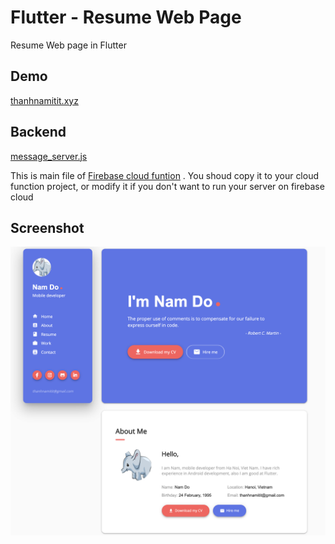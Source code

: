 # Flutter - Resume Web Page

Resume Web page in Flutter

## Demo

[thanhnamitit.xyz](https://thanhnamitit.xyz/#/)

## Backend

[message_server.js](https://github.com/thanhnamitit/Flutter-Resume/blob/master/message_server.js)

This is main file of [Firebase cloud funtion](https://firebase.google.com/docs/functions)
. You shoud copy it to your cloud function project, or modify it if you don't want to run your server on firebase cloud

## Screenshot

![Example1](screenshot/sc.png)

